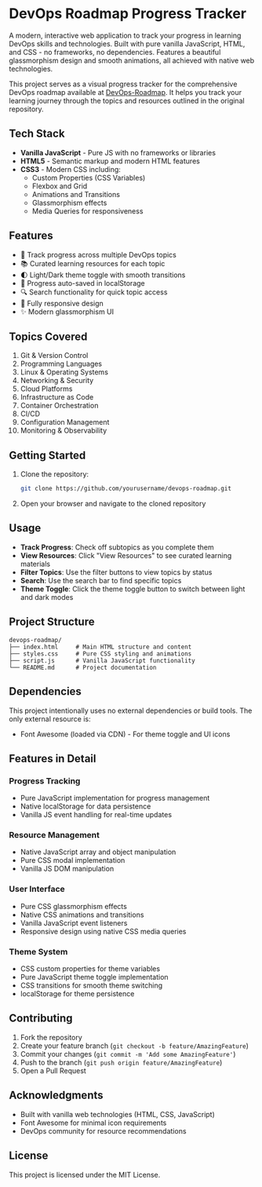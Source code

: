 # DevOps Roadmap Progress Tracker

A modern, interactive web application to track your progress in learning DevOps skills and technologies. Built with pure vanilla JavaScript, HTML, and CSS - no frameworks, no dependencies. Features a beautiful glassmorphism design and smooth animations, all achieved with native web technologies.

This project serves as a visual progress tracker for the comprehensive DevOps roadmap available at [DevOps-Roadmap](https://github.com/milanm/DevOps-Roadmap/tree/master). It helps you track your learning journey through the topics and resources outlined in the original repository.

## Tech Stack

- **Vanilla JavaScript** - Pure JS with no frameworks or libraries
- **HTML5** - Semantic markup and modern HTML features
- **CSS3** - Modern CSS including:
  - Custom Properties (CSS Variables)
  - Flexbox and Grid
  - Animations and Transitions
  - Glassmorphism effects
  - Media Queries for responsiveness

## Features

- 🎯 Track progress across multiple DevOps topics
- 📚 Curated learning resources for each topic
- 🌓 Light/Dark theme toggle with smooth transitions
- 💾 Progress auto-saved in localStorage
- 🔍 Search functionality for quick topic access
- 📱 Fully responsive design
- ✨ Modern glassmorphism UI

## Topics Covered

1. Git & Version Control
2. Programming Languages
3. Linux & Operating Systems
4. Networking & Security
5. Cloud Platforms
6. Infrastructure as Code
7. Container Orchestration
8. CI/CD
9. Configuration Management
10. Monitoring & Observability

## Getting Started

1. Clone the repository:
   ```bash
   git clone https://github.com/yourusername/devops-roadmap.git
   ```

2. Open your browser and navigate to the cloned repository

## Usage

- **Track Progress**: Check off subtopics as you complete them
- **View Resources**: Click "View Resources" to see curated learning materials
- **Filter Topics**: Use the filter buttons to view topics by status
- **Search**: Use the search bar to find specific topics
- **Theme Toggle**: Click the theme toggle button to switch between light and dark modes

## Project Structure

```
devops-roadmap/
├── index.html     # Main HTML structure and content
├── styles.css     # Pure CSS styling and animations
├── script.js      # Vanilla JavaScript functionality
└── README.md      # Project documentation
```

## Dependencies

This project intentionally uses no external dependencies or build tools. The only external resource is:
- Font Awesome (loaded via CDN) - For theme toggle and UI icons

## Features in Detail

### Progress Tracking
- Pure JavaScript implementation for progress management
- Native localStorage for data persistence
- Vanilla JS event handling for real-time updates

### Resource Management
- Native JavaScript array and object manipulation
- Pure CSS modal implementation
- Vanilla JS DOM manipulation

### User Interface
- Pure CSS glassmorphism effects
- Native CSS animations and transitions
- Vanilla JavaScript event listeners
- Responsive design using native CSS media queries

### Theme System
- CSS custom properties for theme variables
- Pure JavaScript theme toggle implementation
- CSS transitions for smooth theme switching
- localStorage for theme persistence

## Contributing

1. Fork the repository
2. Create your feature branch (`git checkout -b feature/AmazingFeature`)
3. Commit your changes (`git commit -m 'Add some AmazingFeature'`)
4. Push to the branch (`git push origin feature/AmazingFeature`)
5. Open a Pull Request

## Acknowledgments

- Built with vanilla web technologies (HTML, CSS, JavaScript)
- Font Awesome for minimal icon requirements
- DevOps community for resource recommendations

## License

This project is licensed under the MIT License.
